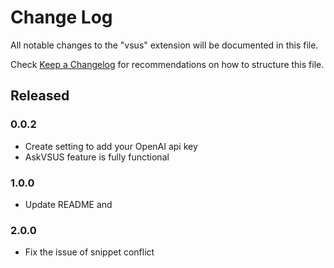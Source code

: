# Change Log

All notable changes to the "vsus" extension will be documented in this file.

Check [Keep a Changelog](http://keepachangelog.com/) for recommendations on how to structure this file.

## Released

### 0.0.2

- Create setting to add your OpenAI api key
- AskVSUS feature is fully functional

### 1.0.0

- Update README and 

### 2.0.0

- Fix the issue of snippet conflict